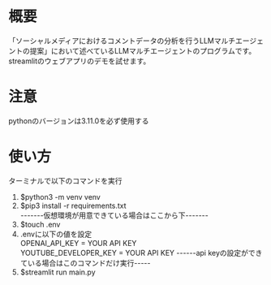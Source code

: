 # 概要
「ソーシャルメディアにおけるコメントデータの分析を行うLLMマルチエージェントの提案」において述べているLLMマルチエージェントのプログラムです。streamlitのウェブアプリのデモを試せます。

# 注意
pythonのバージョンは3.11.0を必ず使用する

# 使い方
ターミナルで以下のコマンドを実行
1. $python3 -m venv venv
2. $pip3 install -r requirements.txt<br>
-------仮想環境が用意できている場合はここから下-------
3. $touch .env
4. .envに以下の値を設定<br>
OPENAI_API_KEY = YOUR API KEY<br>
YOUTUBE_DEVELOPER_KEY = YOUR API KEY
------api keyの設定ができている場合はこのコマンドだけ実行-----
5. $streamlit run main.py
